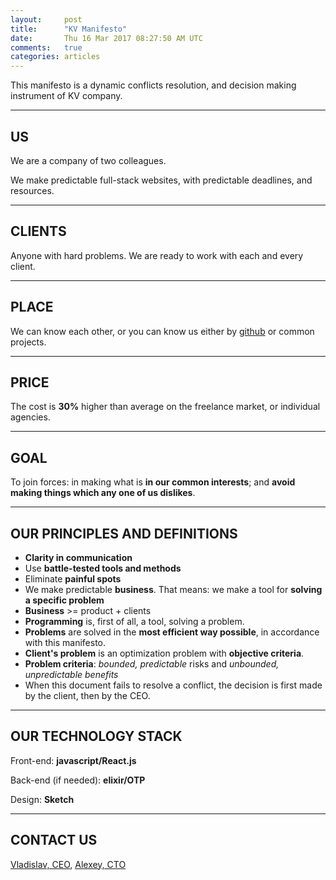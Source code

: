 ```yaml
---
layout:     post
title:      "KV Manifesto"
date:       Thu 16 Mar 2017 08:27:50 AM UTC
comments:   true
categories: articles
---
```


This manifesto is a dynamic conflicts resolution, and decision making instrument of KV company.

---

## US

We are a company of two colleagues.

We make predictable full-stack websites, with predictable deadlines, and resources.

---

## CLIENTS

Anyone with hard problems. We are ready to work with each and every client.

---

## PLACE

We can know each other, or you can know us either by [github](https://github.com/naissur) or common projects.

---

## PRICE

The cost is **30%** higher than average on the freelance market, or individual agencies.

---

## GOAL

To join forces: in making what is **in our common interests**; and **avoid making things which any one of us dislikes**.


---

## OUR PRINCIPLES AND DEFINITIONS

- **Clarity in communication**
- Use **battle-tested tools and methods**
- Eliminate **painful spots**
- We make predictable **business**. That means: we make a tool for **solving a specific problem**
- **Business** >= product + clients
- **Programming** is, first of all, a tool, solving a problem.
- **Problems** are solved in the **most efficient way possible**, in accordance with this manifesto.
- **Client's problem** is an optimization problem with **objective criteria**.
- **Problem criteria**: *bounded, predictable* risks and *unbounded, unpredictable benefits*
- When this document fails to resolve a conflict, the decision is first made by the client, then by the CEO.

---

## OUR TECHNOLOGY STACK

Front-end: **javascript/React.js**

Back-end (if needed): **elixir/OTP**

Design: **Sketch**

---

## CONTACT US

[Vladislav, CEO](mailto:vlad.aituganov@gmail.com?Subject=KV), [Alexey, CTO](mailto:alexey.knyshev@gmail.com?Subject=KV)

